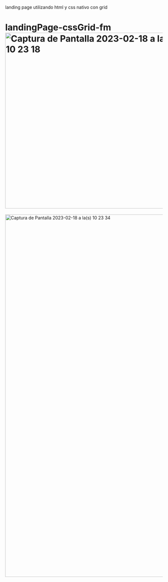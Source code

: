 landing page utilizando html y css nativo con grid

# landingPage-cssGrid-fm<img width="561" alt="Captura de Pantalla 2023-02-18 a la(s) 10 23 18" src="https://user-images.githubusercontent.com/77559097/219876760-0be9764e-facc-42b9-9287-2aec52f83408.png">
<img width="1157" alt="Captura de Pantalla 2023-02-18 a la(s) 10 23 34" src="https://user-images.githubusercontent.com/77559097/219876775-b3409c46-38a9-4a95-8c45-2d8fd808dd91.png">

